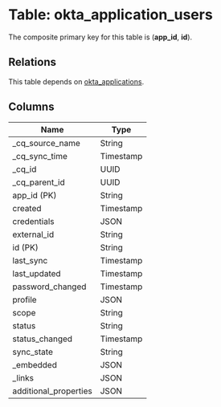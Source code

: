 # Table: okta_application_users

The composite primary key for this table is (**app_id**, **id**).

## Relations

This table depends on [okta_applications](okta_applications.md).

## Columns

| Name          | Type          |
| ------------- | ------------- |
|_cq_source_name|String|
|_cq_sync_time|Timestamp|
|_cq_id|UUID|
|_cq_parent_id|UUID|
|app_id (PK)|String|
|created|Timestamp|
|credentials|JSON|
|external_id|String|
|id (PK)|String|
|last_sync|Timestamp|
|last_updated|Timestamp|
|password_changed|Timestamp|
|profile|JSON|
|scope|String|
|status|String|
|status_changed|Timestamp|
|sync_state|String|
|_embedded|JSON|
|_links|JSON|
|additional_properties|JSON|